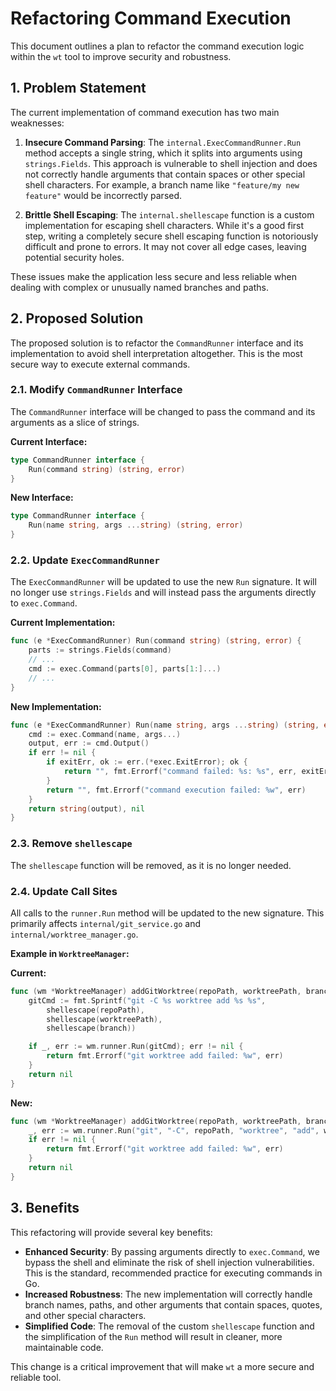 # Refactoring Command Execution

This document outlines a plan to refactor the command execution logic within the `wt` tool to improve security and robustness.

## 1. Problem Statement

The current implementation of command execution has two main weaknesses:

1.  **Insecure Command Parsing**: The `internal.ExecCommandRunner.Run` method accepts a single string, which it splits into arguments using `strings.Fields`. This approach is vulnerable to shell injection and does not correctly handle arguments that contain spaces or other special shell characters. For example, a branch name like `"feature/my new feature"` would be incorrectly parsed.

2.  **Brittle Shell Escaping**: The `internal.shellescape` function is a custom implementation for escaping shell characters. While it's a good first step, writing a completely secure shell escaping function is notoriously difficult and prone to errors. It may not cover all edge cases, leaving potential security holes.

These issues make the application less secure and less reliable when dealing with complex or unusually named branches and paths.

## 2. Proposed Solution

The proposed solution is to refactor the `CommandRunner` interface and its implementation to avoid shell interpretation altogether. This is the most secure way to execute external commands.

### 2.1. Modify `CommandRunner` Interface

The `CommandRunner` interface will be changed to pass the command and its arguments as a slice of strings.

**Current Interface:**
```go
type CommandRunner interface {
    Run(command string) (string, error)
}
```

**New Interface:**
```go
type CommandRunner interface {
    Run(name string, args ...string) (string, error)
}
```

### 2.2. Update `ExecCommandRunner`

The `ExecCommandRunner` will be updated to use the new `Run` signature. It will no longer use `strings.Fields` and will instead pass the arguments directly to `exec.Command`.

**Current Implementation:**
```go
func (e *ExecCommandRunner) Run(command string) (string, error) {
    parts := strings.Fields(command)
    // ...
    cmd := exec.Command(parts[0], parts[1:]...)
    // ...
}
```

**New Implementation:**
```go
func (e *ExecCommandRunner) Run(name string, args ...string) (string, error) {
    cmd := exec.Command(name, args...)
    output, err := cmd.Output()
    if err != nil {
        if exitErr, ok := err.(*exec.ExitError); ok {
            return "", fmt.Errorf("command failed: %s: %s", err, exitErr.Stderr)
        }
        return "", fmt.Errorf("command execution failed: %w", err)
    }
    return string(output), nil
}
```

### 2.3. Remove `shellescape`

The `shellescape` function will be removed, as it is no longer needed.

### 2.4. Update Call Sites

All calls to the `runner.Run` method will be updated to the new signature. This primarily affects `internal/git_service.go` and `internal/worktree_manager.go`.

**Example in `WorktreeManager`:**

**Current:**
```go
func (wm *WorktreeManager) addGitWorktree(repoPath, worktreePath, branch string) error {
    gitCmd := fmt.Sprintf("git -C %s worktree add %s %s",
        shellescape(repoPath),
        shellescape(worktreePath),
        shellescape(branch))

    if _, err := wm.runner.Run(gitCmd); err != nil {
        return fmt.Errorf("git worktree add failed: %w", err)
    }
    return nil
}
```

**New:**
```go
func (wm *WorktreeManager) addGitWorktree(repoPath, worktreePath, branch string) error {
    _, err := wm.runner.Run("git", "-C", repoPath, "worktree", "add", worktreePath, branch)
    if err != nil {
        return fmt.Errorf("git worktree add failed: %w", err)
    }
    return nil
}
```

## 3. Benefits

This refactoring will provide several key benefits:

-   **Enhanced Security**: By passing arguments directly to `exec.Command`, we bypass the shell and eliminate the risk of shell injection vulnerabilities. This is the standard, recommended practice for executing commands in Go.
-   **Increased Robustness**: The new implementation will correctly handle branch names, paths, and other arguments that contain spaces, quotes, and other special characters.
-   **Simplified Code**: The removal of the custom `shellescape` function and the simplification of the `Run` method will result in cleaner, more maintainable code.

This change is a critical improvement that will make `wt` a more secure and reliable tool.
